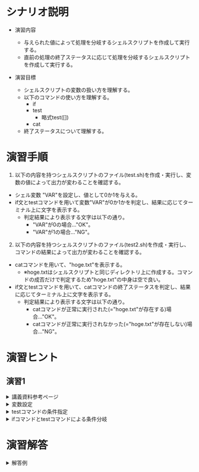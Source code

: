 # シナリオ説明
- 演習内容
  - 与えられた値によって処理を分岐するシェルスクリプトを作成して実行する。
  - 直前の処理の終了ステータスに応じて処理を分岐するシェルスクリプトを作成して実行する。

- 演習目標
  - シェルスクリプトの変数の扱い方を理解する。
  - 以下のコマンドの使い方を理解する。
    - if
    - test
      - 略式test([])
    - cat
  - 終了ステータスについて理解する。

# 演習手順

1. 以下の内容を持つシェルスクリプトのファイル(test.sh)を作成・実行し、変数の値によって出力が変わることを確認する。
  - シェル変数 "VAR"を設定し、値として0か1を与える。 
  - if文とtestコマンドを用いて変数"VAR"が0か1かを判定し、結果に応じてターミナル上に文字を表示する。
    - 判定結果により表示する文字は以下の通り。
      - "VAR"が0の場合…"OK"。
      - "VAR"が1の場合…"NG"。

2. 以下の内容を持つシェルスクリプトのファイル(test2.sh)を作成・実行し、コマンドの結果によって出力が変わることを確認する。
  - catコマンドを用いて、"hoge.txt"を表示する。
    - ※hoge.txtはシェルスクリプトと同じディレクトリ上に作成する。コマンドの成否だけで判定するため"hoge.txt"の中身は空で良い。
  - if文とtestコマンドを用いて、catコマンドの終了ステータスを判定し、結果に応じてターミナル上に文字を表示する。
    - 判定結果により表示する文字は以下の通り。
      - catコマンドが正常に実行された(="hoge.txt"が存在する)場合…"OK"。
      - catコマンドが正常に実行されなかった(="hoge.txt"が存在しない)場合…"NG"。

# 演習ヒント
## 演習1
<details><summary>講義資料参考ページ</summary><div>

- 変数
  - p36~41
- 条件分岐
  - p81~82
</div></details>

<details><summary>変数設定</summary><div>

- 変数を設定するには下記のようにシェルスクリプト内に記載する

```
VAR=0
```
</div></details>

<details><summary>testコマンドの条件指定</summary><div>

- 今回は変数VARが0と同じかを判定するため、講義資料p82の`数値1 - eq 数値2`を使用し以下のように記載する

``` sh
[ $VAR = 0 ]
```

</div></details>

</div></details>

<details><summary>ifコマンドとtestコマンドによる条件分岐</summary><div>

- 変数VARが0か講義資料p81の`if elif else fi`を使用し以下のように記載する。

``` sh
if [ $VAR = 0 ]; then
  # OKを出力するコマンド
else
  # NGを出力するコマンド
fi
```

</div></details>

# 演習解答  

<details><summary>解答例</summary><div>

## 値によって出力が変わるシェルスクリプトの作成  
シェルスクリプトファイル"test.sh"をエディタから作成し、下記の内容を書き込む。  

```
#!/bin/bash
VAR=0

if [ $VAR = 0 ]; then
  echo "OK"
else
  echo "NG"
fi
```

bashコマンドでtest.shを実行する。  

`bash test.sh`

以下の内容がターミナル上に表示されていることを確認。  

```
OK
```

`test.sh`内の`VAR=0`を`VAR=1`に書き換える。  

bashコマンドでtest.shを実行する。  

`bash test.sh`

以下の内容がターミナル上に表示されていることを確認。  

```
NG
```

## コマンドの結果によって出力が変わるシェルスクリプトの作成  

シェルスクリプトファイル"test2.sh"をエディタから作成し、下記の内容を書き込む。  

```
#!/bin/bash
cat hoge.txt

if [ $? = 0 ]; then
  echo "OK"
else
  echo "NG"
fi
```

空ファイルを作成するtouchコマンドを実行して、hoge.txtを作成する。(エディタから直接からファイルを作成しても良い)

`touch hoge.txt`

bashコマンドでtest2.shを実行する。  

`bash test2.sh`

以下の内容がターミナル上に表示されていることを確認。  

```
OK
```

ファイルを削除するrmコマンドを実行して、hoge.txtを削除する。

`rm hoge.txt`

bashコマンドでtest2.shを実行する。  

`bash test.sh`

以下の内容がターミナル上に表示されていることを確認。  

```
cat: hoge.txt: No such file or directory
NG
```

</div></details>